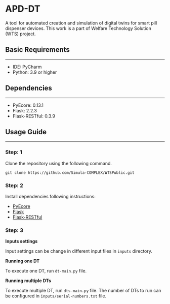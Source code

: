 # APD-DT
A tool for automated creation and simulation of digital twins for smart pill dispenser devices. 
This work is a part of Welfare Technology Solution (WTS) project. 

[//]: # (The repository contains open-source implementation)


## Basic Requirements
_______________________________________
* IDE: PyCharm
* Python: 3.9 or higher 

## Dependencies
_______________________________________
* PyEcore: 0.13.1 
* Flask: 2.2.3
* Flask-RESTful: 0.3.9

## Usage Guide
_______________________________________
### Step: 1 
Clone the repository using the following command.
```
git clone https://github.com/Simula-COMPLEX/WTSPublic.git
```
### Step: 2
Install dependencies following instructions:

* [PyEcore](https://pyecore.readthedocs.io/en/latest/user/install.html)
* [Flask](https://flask.palletsprojects.com/en/2.2.x/installation/)
* [Flask-RESTful](https://flask-restful.readthedocs.io/en/latest/installation.html)

### Step: 3
**Inputs settings**

Input settings can be change in different input files in `inputs` directory. 

**Running one DT**

To execute one DT, run `dt-main.py` file.  

**Running multiple DTs**

To execute multiple DT, run `dts-main.py` file. The number of DTs to run can be configured in `inputs/serial-numbers.txt` file.  